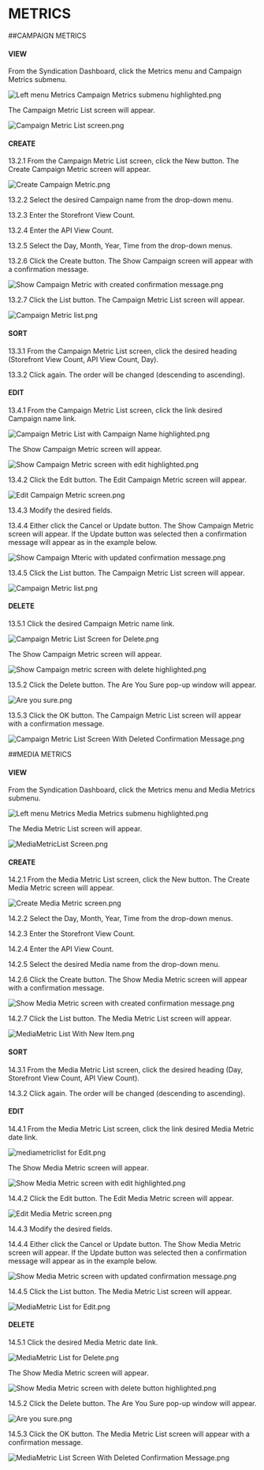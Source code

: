 # METRICS

##CAMPAIGN METRICS

#### VIEW

From the Syndication Dashboard, click the Metrics menu and Campaign Metrics submenu.  

![Left menu Metrics Campaign Metrics submenu highlighted.png](https://bitbucket.org/repo/X7nKza/images/637172985-Left%20menu%20Metrics%20Campaign%20Metrics%20submenu%20highlighted.png)

The Campaign Metric List screen will appear.

![Campaign Metric List screen.png](https://bitbucket.org/repo/X7nKza/images/1272232315-Campaign%20Metric%20List%20screen.png)

#### CREATE

13.2.1 From the Campaign Metric List screen, click the New button.  The Create Campaign Metric screen will appear.
 
![Create Campaign Metric.png](https://bitbucket.org/repo/X7nKza/images/3141378852-Create%20Campaign%20Metric.png)

13.2.2 Select the desired Campaign name from the drop-down menu.

13.2.3 Enter the Storefront View Count.

13.2.4 Enter the API View Count.

13.2.5 Select the Day, Month, Year, Time from the drop-down menus.

13.2.6 Click the Create button.  The Show Campaign screen will appear with a confirmation message.  

![Show Campaign Metric with created confirmation message.png](https://bitbucket.org/repo/X7nKza/images/770461090-Show%20Campaign%20Metric%20with%20created%20confirmation%20message.png)

13.2.7 Click the List button.  The Campaign Metric List screen will appear.
 
![Campaign Metric list.png](https://bitbucket.org/repo/X7nKza/images/2550577026-Campaign%20Metric%20list.png)

#### SORT

13.3.1 From the Campaign Metric List screen, click the desired heading (Storefront View Count, API View Count, Day).

13.3.2 Click again.  The order will be changed (descending to ascending).

#### EDIT

13.4.1 From the Campaign Metric List screen, click the link desired Campaign name link.  
 
![Campaign Metric List with Campaign Name highlighted.png](https://bitbucket.org/repo/X7nKza/images/1696650975-Campaign%20Metric%20List%20with%20Campaign%20Name%20highlighted.png)

The Show Campaign Metric screen will appear.

![Show Campaign Metric screen with edit highlighted.png](https://bitbucket.org/repo/X7nKza/images/2647244818-Show%20Campaign%20Metric%20screen%20with%20edit%20highlighted.png)

13.4.2 Click the Edit button.  The Edit Campaign Metric screen will appear.

![Edit Campaign Metric screen.png](https://bitbucket.org/repo/X7nKza/images/1725977176-Edit%20Campaign%20Metric%20screen.png)
 
13.4.3 Modify the desired fields.

13.4.4 Either click the Cancel or Update button. The Show Campaign Metric screen will appear.  If the Update button was selected then a confirmation message will appear as in the example below.

![Show Campaign Mteric with updated confirmation message.png](https://bitbucket.org/repo/X7nKza/images/1174978433-Show%20Campaign%20Mteric%20with%20updated%20confirmation%20message.png)

13.4.5 Click the List button.  The Campaign Metric List screen will appear.

![Campaign Metric list.png](https://bitbucket.org/repo/X7nKza/images/3917562523-Campaign%20Metric%20list.png)

#### DELETE

13.5.1 Click the desired Campaign Metric name link.  

![Campaign Metric List Screen for Delete.png](https://bitbucket.org/repo/X7nKza/images/3385182243-Campaign%20Metric%20List%20Screen%20for%20Delete.png) 

The Show Campaign Metric screen will appear.
 
![Show Campaign metric screen with delete highlighted.png](https://bitbucket.org/repo/X7nKza/images/4225865898-Show%20Campaign%20metric%20screen%20with%20delete%20highlighted.png)

13.5.2 Click the Delete button.  The Are You Sure pop-up window will appear.

![Are you sure.png](https://bitbucket.org/repo/X7nKza/images/1611533035-Are%20you%20sure.png)
 
13.5.3 Click the OK button.  The Campaign Metric List screen will appear with a confirmation message.

![Campaign Metric List Screen With Deleted Confirmation Message.png](https://bitbucket.org/repo/X7nKza/images/2793542274-Campaign%20Metric%20List%20Screen%20With%20Deleted%20Confirmation%20Message.png)

##MEDIA METRICS

#### VIEW

From the Syndication Dashboard, click the Metrics menu and Media Metrics submenu.  

![Left menu Metrics Media Metrics submenu highlighted.png](https://bitbucket.org/repo/X7nKza/images/2527563089-Left%20menu%20Metrics%20Media%20Metrics%20submenu%20highlighted.png)

The Media Metric List screen will appear.

![MediaMetricList Screen.png](https://bitbucket.org/repo/X7nKza/images/332924168-MediaMetricList%20Screen.png) 

#### CREATE

14.2.1 From the Media Metric List screen, click the New button.  The Create Media Metric screen will appear.
 
![Create Media Metric screen.png](https://bitbucket.org/repo/X7nKza/images/1404225929-Create%20Media%20Metric%20screen.png)

14.2.2 Select the Day, Month, Year, Time from the drop-down menus.

14.2.3 Enter the Storefront View Count.

14.2.4 Enter the API View Count.

14.2.5 Select the desired Media name from the drop-down menu.

14.2.6 Click the Create button.  The Show Media Metric screen will appear with a confirmation message.  

![Show Media Metric screen with created confirmation message.png](https://bitbucket.org/repo/X7nKza/images/694983289-Show%20Media%20Metric%20screen%20with%20created%20confirmation%20message.png)

14.2.7 Click the List button.  The Media Metric List screen will appear.
 
![MediaMetric List With New Item.png](https://bitbucket.org/repo/X7nKza/images/1865337008-MediaMetric%20List%20With%20New%20Item.png)

#### SORT

14.3.1 From the Media Metric List screen, click the desired heading (Day, Storefront View Count, API View Count).

14.3.2 Click again.  The order will be changed (descending to ascending).

#### EDIT

14.4.1 From the Media Metric List screen, click the link desired Media Metric date link.  
 
![mediametriclist for Edit.png](https://bitbucket.org/repo/X7nKza/images/3219046155-mediametriclist%20for%20Edit.png)

The Show Media Metric screen will appear.

![Show Media Metric screen with edit highlighted.png](https://bitbucket.org/repo/X7nKza/images/3930994486-Show%20Media%20Metric%20screen%20with%20edit%20highlighted.png)

14.4.2 Click the Edit button.  The Edit Media Metric screen will appear.

![Edit Media Metric screen.png](https://bitbucket.org/repo/X7nKza/images/526624238-Edit%20Media%20Metric%20screen.png)

14.4.3 Modify the desired fields.

14.4.4 Either click the Cancel or Update button. The Show Media Metric screen will appear.  If the Update button was selected then a confirmation message will appear as in the example below.
 
![Show Media Metric screen with updated confirmation message.png](https://bitbucket.org/repo/X7nKza/images/1737648193-Show%20Media%20Metric%20screen%20with%20updated%20confirmation%20message.png)

14.4.5 Click the List button.  The Media Metric List screen will appear.

![MediaMetric List for Edit.png](https://bitbucket.org/repo/X7nKza/images/4095594092-MediaMetric%20List%20for%20Edit.png) 

#### DELETE

14.5.1 Click the desired Media Metric date link.  
 
![MediaMetric List for Delete.png](https://bitbucket.org/repo/X7nKza/images/2037258237-MediaMetric%20List%20for%20Delete.png)

The Show Media Metric screen will appear.

![Show Media Metric screen with delete button highlighted.png](https://bitbucket.org/repo/X7nKza/images/231060386-Show%20Media%20Metric%20screen%20with%20delete%20button%20highlighted.png)

14.5.2 Click the Delete button.  The Are You Sure pop-up window will appear.

![Are you sure.png](https://bitbucket.org/repo/X7nKza/images/2287541634-Are%20you%20sure.png) 

14.5.3 Click the OK button.  The Media Metric List screen will appear with a confirmation message.

![MediaMetric List Screen With Deleted Confirmation Message.png](https://bitbucket.org/repo/X7nKza/images/1348515306-MediaMetric%20List%20Screen%20With%20Deleted%20Confirmation%20Message.png) 
